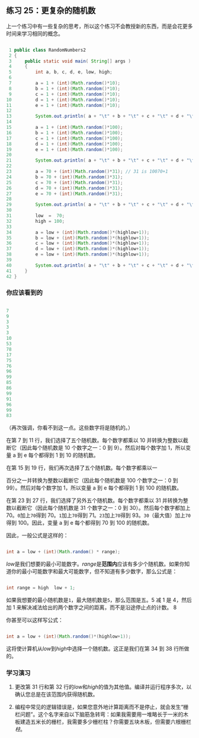 ## 练习 25：更复杂的随机数

上一个练习中有一些复杂的思考，所以这个练习不会教授新的东西，而是会花更多时间来学习相同的概念。


```java

 1 public class RandomNumbers2
 2 {
 3     public static void main( String[] args )
 4     {
 5         int a, b, c, d, e, low, high;
 6 
 7         a = 1 + (int)(Math.random()*10);
 8         b = 1 + (int)(Math.random()*10);
 9         c = 1 + (int)(Math.random()*10);
10         d = 1 + (int)(Math.random()*10);
11         e = 1 + (int)(Math.random()*10);
12 
13         System.out.println( a + "\t" + b + "\t" + c + "\t" + d + "\t" + e );
14 
15         a = 1 + (int)(Math.random()*100);
16         b = 1 + (int)(Math.random()*100);
17         c = 1 + (int)(Math.random()*100);
18         d = 1 + (int)(Math.random()*100);
19         e = 1 + (int)(Math.random()*100);
20 
21         System.out.println( a + "\t" + b + "\t" + c + "\t" + d + "\t" + e );
22 
23         a = 70 + (int)(Math.random()*31); // 31 is 100­70+1
24         b = 70 + (int)(Math.random()*31);
25         c = 70 + (int)(Math.random()*31);
26         d = 70 + (int)(Math.random()*31);
27         e = 70 + (int)(Math.random()*31);
28 
29         System.out.println( a + "\t" + b + "\t" + c + "\t" + d + "\t" + e );
30 
31         low  =  70;
32         high = 100;
33 
34         a = low + (int)(Math.random()*(high­low+1));
35         b = low + (int)(Math.random()*(high­low+1));
36         c = low + (int)(Math.random()*(high­low+1));
37         d = low + (int)(Math.random()*(high­low+1));
38         e = low + (int)(Math.random()*(high­low+1));
39 
40         System.out.println( a + "\t" + b + "\t" + c + "\t" + d + "\t" + e );
41     }
42 }
```

### 你应该看到的

```java

7
9
3
3
3
10
53
78
17
75
76
96
99
85
86
99
91
96
99
83
```

（再次强调，你看不到这一点。这些数字将是随机的。）

在第 7 到 11 行，我们选择了五个随机数。每个数字都乘以 10 并转换为整数以截断它（因此每个随机数是 10 个数字之一：0 到 9）。然后对每个数字加 1，所以变量 a 到 e 每个都得到 1 到 10 的随机数。

在第 15 到 19 行，我们再次选择了五个随机数。每个数字都乘以一

百分之一并转换为整数以截断它（因此每个随机数是 100 个数字之一：0 到 99）。然后对每个数字加 1，所以变量 a 到 e 每个都得到 1 到 100 的随机数。

在第 23 到 27 行，我们选择了另外五个随机数。每个数字都乘以 31 并转换为整数以截断它（因此每个随机数是 31 个数字之一：0 到 30）。然后每个数字都加上 70。`0`加上`70`得到 70。`1`加上`70`得到 71。`23`加上`70`得到 93。`30`（最大值）加上`70`得到 100。因此，变量 a 到 e 每个都得到 70 到 100 的随机数。

因此，一般公式是这样的：

```java

int a = low + (int)(Math.random() * range);
```

*low*是我们想要的最小可能数字。*range*是**范围内**应该有多少个随机数。如果你知道你的最小可能数字和最大可能数字，但不知道有多少数字，那么公式是：

```java

int range = high ­ low + 1;
```

如果我想要的最小随机数是`1`，最大随机数是`5`，那么范围是五。5 减 1 是 4，然后加 1 来解决减法给出的两个数字之间的距离，而不是沿途停止点的计数。 8

你甚至可以这样写公式：

```java

int a = low + (int)(Math.random()*(high­low+1));
```

这将使计算机从*low*到*high*中选择一个随机数。这正是我们在第 34 到 38 行所做的。

### 学习演习

1.  更改第 31 行和第 32 行的*low*和*high*的值为其他值。编译并运行程序多次，以确认您总是在该范围内获得随机数。

1.  编程中常见的逻辑错误是，如果您意外地计算距离而不是停止，就会发生“栅栏问题”。这个名字来自以下脑筋急转弯：如果我需要用一堆略长于一米的木板建造五米长的栅栏，我需要多少栅栏柱？你需要五块木板，但需要六根栅栏*柱*。

